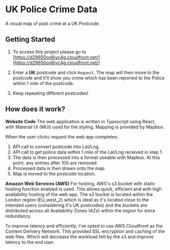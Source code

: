 # UK Police Crime Data
A visual map of past crime at a UK Postcode
## Getting Started

 1. To access this project please go to
    [https://d29650oo6jvc4g.cloudfront.net/](https://d29650oo6jvc4g.cloudfront.net/)
  
 2. Enter a **UK** postcode and click `Request`. The map will then move to the postcode and it'll show you crime which has been reported to the Police within 1 mile of the postcode.
 3. Keep repeating different postcodes!

## How does it work?
**Website Code**
The web application is written in Typescript using React, with Material UI (MUI) used for the styling. Mapping is provided by Mapbox.

When the user clicks request the web app completes: 

 1. API call to convert postcode into Lat/Lng.
 2. API call to get police data within 1 mile of the Lat/Lng received in step 1.
 3. The data is then processed into a format useable with Mapbox. At this point, any entries after 100 are removed.
 4. Processed data is then drawn onto the map.
 5. Map is moved to the postcode location.

**Amazon Web Services (AWS)**
For hosting, AWS's s3 bucket with static hosting function enabled is used. This allows quick, efficient and with high availability hosting of the web app. The s3 bucket is located within the London region (EU_west_2) which is ideal as it's located close to the intended users (considering it's UK postcodes) and the buckets are distributed across all Availability Zones (AZs) within the region for extra redundancy. 

To improve latency and efficiently, I've opted to use AWS Cloudfront as the Content Delivery Network. This provided SSL encryption and caching of the web files. Which will decrease the workload felt by the s3 and improve latency to the end user.
